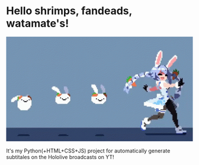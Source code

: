 # Hello shrimps, fandeads, watamate's!
![Иллюстрация к проекту](hg/pekora(cover).gif)

It's my Python(+HTML+CSS+JS) project for automatically generate subtitales on the Hololive broadcasts on YT!
